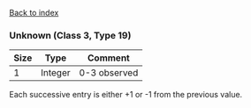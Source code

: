 [Back to index](index.md)

### Unknown (Class 3, Type 19)

Size|Type|Comment
-|-|-
1|Integer|0-3 observed

Each successive entry is either +1 or -1 from the previous value.

